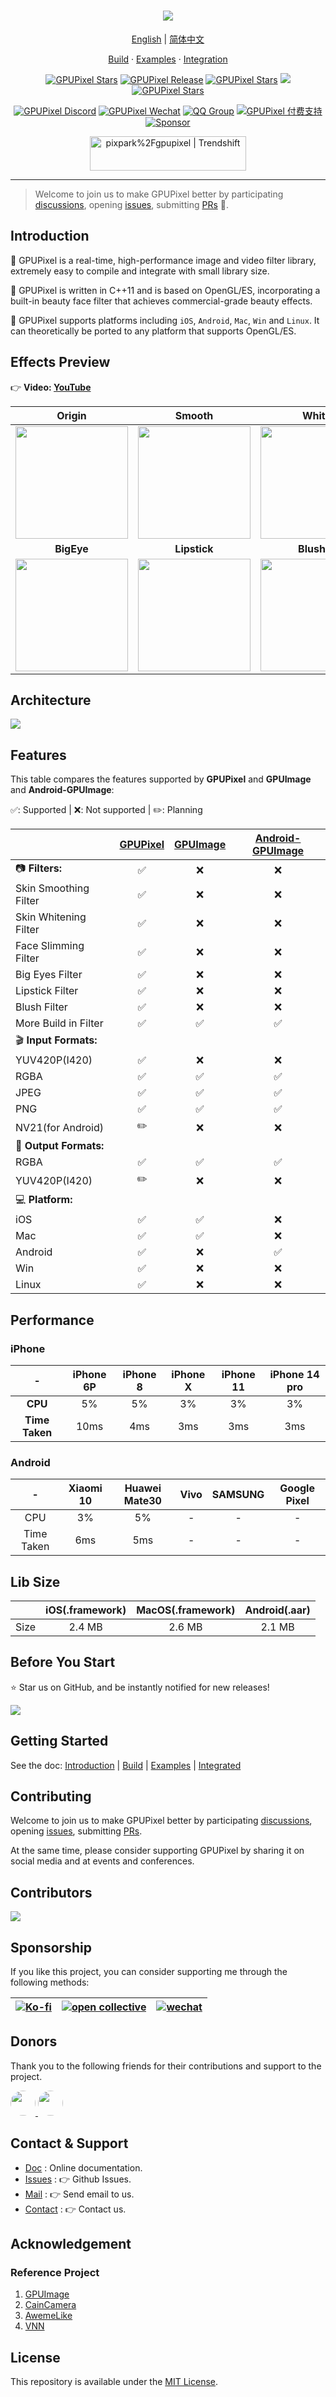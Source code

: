 <h1 align="center">
  <a href="https://github.com/pixpark/gpupixel"><img src="./docs/image/describe.png"></a>
</h1>

<p align="center">
  <a href="./README.md">English</a> |
  <a href="./README_CN.md">简体中文</a>
</p>

<p align="center">
  <a href="https://gpupixel.pixpark.net/guide/intro" target="_blank">Build</a>
  <span> · </span>
  <a href="https://reactnative.dev/docs/tutorial" target="_blank">Examples</a>
  <span> · </span>
  <a href="https://reactnative.dev/showcase" target="_blank">Integration</a>
</p>

<p align="center">
   <a href="https://github.com/pixpark/gpupixel/stargazers"><img alt="GPUPixel Stars" src="https://img.shields.io/github/stars/pixpark/gpupixel?style=social"/></a>
    <a href="https://github.com/pixpark/gpupixel/releases/latest"><img alt="GPUPixel Release" src="https://img.shields.io/github/v/release/pixpark/gpupixel"/></a>
    <a href="#"><img alt="GPUPixel Stars" src="https://img.shields.io/badge/Platform-iOS_%7C_Android_%7C_Mac_%7C_Win_%7C_Linux-red"/></a>
     <a href="https://github.com/pixpark/gpupixel/actions/workflows/cmake-multi-platform.yml"><img src="https://github.com/pixpark/gpupixel/actions/workflows/cmake-multi-platform.yml/badge.svg"></a>
    <a href="https://github.com/pixpark/gpupixel/blob/main/LICENSE"><img alt="GPUPixel Stars" src="https://img.shields.io/github/license/pixpark/gpupixel"/></a>
</p>

<p align="center">
<a href="https://discord.gg/q2MjmqK4" target="_blank"><img alt="GPUPixel Discord" src="https://img.shields.io/badge/-Discord-blue?logo=discord&logoColor=white&labelColor=grey&color=blue"/></a>
<a href="https://gpupixel.pixpark.net/about/contact#wechat-official-account" target="_blank"><img alt="GPUPixel Wechat" src="https://img.shields.io/badge/-WeChat-gray?logo=wechat&logoColor=white&labelColor=gray&color=07C160&style=flat"/></a>
<a href="https://gpupixel.pixpark.net/about/contact#qq-group" target="_blank"><img alt="QQ Group" src="https://img.shields.io/badge/-QQ Group-gray?logo=qq&logoColor=white&labelColor=gray&color=blue&style=flat"/></a>
<a href="https://gpupixel.pixpark.net/about/contact#paid-support" target="_blank"><img alt="GPUPixel 付费支持" src="https://img.shields.io/badge/-知识星球-gray?logo=sharp&logoColor=white&labelColor=grey&color=07C160&style=flat"/></a>
<a href="https://github.com/pixpark/gpupixel#Sponsorship" target="_blank"><img alt="Sponsor" src="https://img.shields.io/badge/-Sponsor-gray?logo=githubsponsors&logoColor=white&labelColor=grey&color=FE6AB2&style=flat"/></a>
</p>

<p align="center">
<a href="https://trendshift.io/repositories/7103" target="_blank"><img src="https://trendshift.io/api/badge/repositories/7103" alt="pixpark%2Fgpupixel | Trendshift" style="width: 250px; height: 55px;" width="250" height="55"/></a>
</p>

---

> Welcome to join us to make GPUPixel better by participating [discussions](https://github.com/pixpark/gpupixel/discussions), opening [issues](https://github.com/pixpark/gpupixel/issues/new/choose), submitting [PRs](https://github.com/pixpark/gpupixel/pulls) 👏.

## Introduction

🍔  GPUPixel is a real-time, high-performance image and video filter library, extremely easy to compile and integrate with  small library size.

🍤 GPUPixel  is written in C++11 and is based on OpenGL/ES, incorporating a built-in beauty face filter that achieves commercial-grade beauty effects.

🍖 GPUPixel supports platforms including `iOS`, `Android`, `Mac`, `Win` and `Linux`. It can theoretically be ported to any platform that supports OpenGL/ES.

## Effects Preview

👉 **Video: <a href="https://youtu.be/9BY1Qx1NEPs" target="_blank">YouTube</a>**


|                   **Origin**                    |                    **Smooth**                     |                    **White**                     |                   **ThinFace**                    |
| :---------------------------------------------: | :-----------------------------------------------: | :----------------------------------------------: | :-----------------------------------------------: |
| <img src="./docs/image/origin.gif" width="180px"> |  <img src="./docs/image/smooth.gif" width="180px">  |  <img src="./docs/image/white.gif" width="180px">  | <img src="./docs/image/thinface.gif" width="180px"> |
|                   **BigEye**                    |                   **Lipstick**                    |                   **Blusher**                    |                    **ON-OFF**                     |
| <img src="./docs/image/bigeye.gif" width="180px"> | <img src="./docs/image/lipstick.gif" width="180px"> | <img src="./docs/image/blusher.gif" width="180px"> |  <img src="./docs/image/on-off.gif" width="180px">  |

## Architecture
![](./docs/image/arch-en.svg)

## Features

This table compares the features supported by **GPUPixel** and **GPUImage** and **Android-GPUImage**:

✅: Supported | ❌: Not supported | ✏️: Planning

|                       | [GPUPixel](https://github.com/pixpark/gpupixel) | [GPUImage](https://github.com/BradLarson/GPUImage) | [Android-GPUImage](https://github.com/cats-oss/android-gpuimage) |
| :-------------------- | :---------------------------------------------: | :------------------------------------------------: | :----------------------------------------------------------: |
| 📷 **Filters:**        |                        ✅                        |                         ❌                          |                              ❌                               |
| Skin Smoothing Filter |                        ✅                        |                         ❌                          |                              ❌                               |
| Skin Whitening Filter |                        ✅                        |                         ❌                          |                              ❌                               |
| Face Slimming Filter  |                        ✅                        |                         ❌                          |                              ❌                               |
| Big Eyes Filter       |                        ✅                        |                         ❌                          |                              ❌                               |
| Lipstick Filter       |                        ✅                        |                         ❌                          |                              ❌                               |
| Blush Filter          |                        ✅                        |                         ❌                          |                              ❌                               |
| More Build in Filter  |                        ✅                        |                         ✅                          |                              ✅                               |
| 🎬 **Input Formats:**  |                                                 |                                                    |                                                              |
| YUV420P(I420)         |                        ✅                        |                         ❌                          |                              ❌                               |
| RGBA                  |                        ✅                        |                         ✅                          |                              ✅                               |
| JPEG                  |                        ✅                        |                         ✅                          |                              ✅                               |
| PNG                   |                        ✅                        |                         ✅                          |                              ✅                               |
| NV21(for Android)     |                        ✏️                        |                         ❌                          |                              ❌                               |
| 🎥 **Output Formats:** |                                                 |                                                    |                                                              |
| RGBA                  |                        ✅                        |                         ✅                          |                              ✅                               |
| YUV420P(I420)         |                        ✏️                        |                         ❌                          |                              ❌                               |
| 💻 **Platform:**       |                                                 |                                                    |                                                              |
| iOS                   |                        ✅                        |                         ✅                          |                              ❌                               |
| Mac                   |                        ✅                        |                         ✅                          |                              ❌                               |
| Android               |                        ✅                        |                         ❌                          |                              ✅                               |
| Win                   |                        ✅                        |                         ❌                          |                              ❌                               |
| Linux                 |                        ✅                        |                         ❌                          |                              ❌                               |


##  Performance
### iPhone
|       -        | iPhone 6P | iPhone 8 | iPhone X | iPhone 11 | iPhone 14 pro |
| :------------: | :-------: | :------: | :------: | :-------: | :-----------: |
|    **CPU**     |    5%     |    5%    |    3%    |    3%     |      3%       |
| **Time Taken** |   10ms    |   4ms    |   3ms    |    3ms    |      3ms      |
### Android
|     -      | Xiaomi 10 | Huawei Mate30 | Vivo  | SAMSUNG | Google Pixel |
| :--------: | :-------: | :-----------: | :---: | :-----: | :----------: |
|    CPU     |    3%     |      5%       |   -   |    -    |      -       |
| Time Taken |    6ms    |      5ms      |   -   |    -    |      -       |


## Lib Size

|       | iOS(.framework) | MacOS(.framework) | Android(.aar) |
| :---: | :-------------: | :---------------: | :-----------: |
| Size  |     2.4 MB      |      2.6 MB       |    2.1 MB     |


## Before You Start
⭐️ Star us on GitHub, and be instantly notified for new releases!

![](./docs/image/give-star.gif)



## Getting Started

See the doc: [Introduction](https://gpupixel.pixpark.net/guide/build) | [Build](https://gpupixel.pixpark.net/guide/build) | [Examples](https://gpupixel.pixpark.net/guide/demo) | [Integrated](https://gpupixel.pixpark.net/guide/integrated)

## Contributing

Welcome to join us to make GPUPixel better by participating [discussions](https://github.com/pixpark/gpupixel/discussions), opening [issues](https://github.com/pixpark/gpupixel/issues/new/choose), submitting [PRs](https://github.com/pixpark/gpupixel/pulls).

At the same time, please consider supporting GPUPixel by sharing it on social media and at events and conferences.

## Contributors

[![](https://opencollective.com/gpupixel/contributors.svg?width=890&button=false)](https://github.com/pixpark/gpupixel/graphs/contributors)

## Sponsorship
If you like this project, you can consider supporting me through the following methods:

| [<img src="./docs/image/support_me_on_kofi_red.png" alt="Ko-fi" style="max-width: 200px;" />](https://ko-fi.com/jaaron) | [<img src="./docs/image/open-collective-vector-logo.png" alt="open collective" style="max-width: 200px;" />](https://opencollective.com/gpupixel) | [<img src="./docs/image/wechat-logo.png" alt="wechat" style="max-width: 200px;" />](https://gpupixel.pixpark.net/sponsor#wechat) |
|:---:|:---:|:---:|

## Donors

Thank you to the following friends for their contributions and support to the project.

<a href="https://github.com/leavenotrace">
  <img src="https://github.com/leavenotrace.png" style="border-radius: 50%; width: 40px; height: 40px;" >
</a>
<a href="https://github.com/weiyu666">
  <img src="https://github.com/weiyu666.png" style="border-radius: 50%; width: 40px; height: 40px;" >
</a>

## Contact & Support
- [Doc](https://gpupixel.pixpark.net/) : Online documentation.
- [Issues](https://github.com/pixpark/gpupixel/issues/new/choose) : 👉 Github Issues.
- [Mail](mailto:jaaronkot@gmail.com?subject=[GitHub]Questions%20About%20GPUPixel) : 👉 Send email to us.
- [Contact](https://gpupixel.pixpark.net/zh/about/contact) : 👉 Contact us.

## Acknowledgement
### Reference Project
1. [GPUImage](https://github.com/BradLarson/GPUImage) 
2. [CainCamera](https://github.com/CainKernel/CainCamera)
3. [AwemeLike](https://github.com/ZZZZou/AwemeLike)
4. [VNN](https://github.com/joyycom/VNN)

## License
This repository is available under the [MIT License](https://github.com/pixpark/gpupixel?tab=MIT-1-ov-file#readme).

